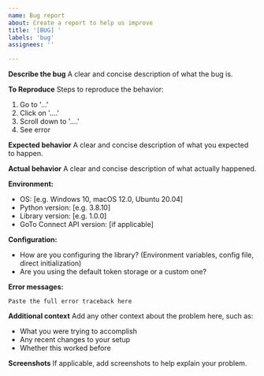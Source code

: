 ```yaml
---
name: Bug report
about: Create a report to help us improve
title: '[BUG] '
labels: 'bug'
assignees: ''

---
```


**Describe the bug**
A clear and concise description of what the bug is.

**To Reproduce**
Steps to reproduce the behavior:
1. Go to '...'
2. Click on '....'
3. Scroll down to '....'
4. See error

**Expected behavior**
A clear and concise description of what you expected to happen.

**Actual behavior**
A clear and concise description of what actually happened.

**Environment:**
 - OS: [e.g. Windows 10, macOS 12.0, Ubuntu 20.04]
 - Python version: [e.g. 3.8.10]
 - Library version: [e.g. 1.0.0]
 - GoTo Connect API version: [if applicable]

**Configuration:**
 - How are you configuring the library? (Environment variables, config file, direct initialization)
 - Are you using the default token storage or a custom one?

**Error messages:**
```
Paste the full error traceback here
```

**Additional context**
Add any other context about the problem here, such as:
- What you were trying to accomplish
- Any recent changes to your setup
- Whether this worked before

**Screenshots**
If applicable, add screenshots to help explain your problem. 